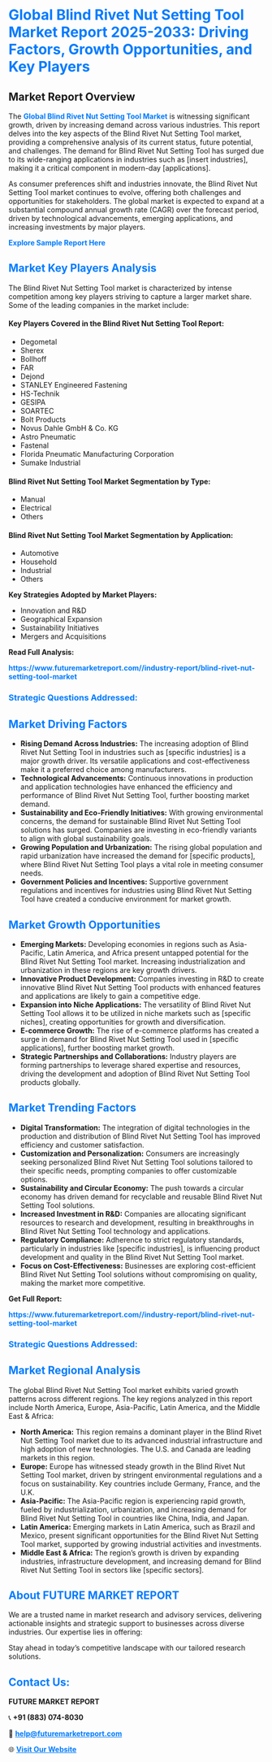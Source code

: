 <h1 style="color: #007BFF;">Global Blind Rivet Nut Setting Tool Market Report 2025-2033: Driving Factors, Growth Opportunities, and Key Players</h1>

<section id="overview">
<h2>Market Report Overview</h2>
<p>The <a href="https://www.futuremarketreport.com//industry-report/blind-rivet-nut-setting-tool-market" style="color: #007BFF; text-decoration: none;"><strong>Global Blind Rivet Nut Setting Tool Market</strong></a> is witnessing significant growth, driven by increasing demand across various industries. This report delves into the key aspects of the Blind Rivet Nut Setting Tool market, providing a comprehensive analysis of its current status, future potential, and challenges. The demand for Blind Rivet Nut Setting Tool has surged due to its wide-ranging applications in industries such as [insert industries], making it a critical component in modern-day [applications].</p>
<p>As consumer preferences shift and industries innovate, the Blind Rivet Nut Setting Tool market continues to evolve, offering both challenges and opportunities for stakeholders. The global market is expected to expand at a substantial compound annual growth rate (CAGR) over the forecast period, driven by technological advancements, emerging applications, and increasing investments by major players.</p>
</section>

<section id="overview">
<p><a href="https://www.futuremarketreport.com//request-sample/reportId=86481" style="color: #007BFF; text-decoration: none;"><strong>Explore Sample Report Here</strong></a></p>
</section>

<section id="key-players">
<h2 style="color: #007BFF;">Market Key Players Analysis</h2>
<p>The Blind Rivet Nut Setting Tool market is characterized by intense competition among key players striving to capture a larger market share. Some of the leading companies in the market include:</p>
<h4>Key Players Covered in the Blind Rivet Nut Setting Tool Report:</h4>
<ul><li>Degometal</li><li>Sherex</li><li>Bollhoff</li><li>FAR</li><li>Dejond</li><li>STANLEY Engineered Fastening</li><li>HS-Technik</li><li>GESIPA</li><li>SOARTEC</li><li>Bolt Products</li><li>Novus Dahle GmbH &amp; Co. KG</li><li>Astro Pneumatic</li><li>Fastenal</li><li>Florida Pneumatic Manufacturing Corporation</li><li>Sumake Industrial</li></ul>
<h4>Blind Rivet Nut Setting Tool Market Segmentation by Type:</h4>
<ul><li>Manual</li><li>Electrical</li><li>Others</li></ul>

<h4>Blind Rivet Nut Setting Tool Market Segmentation by Application:</h4>
<ul><li>Automotive</li><li>Household</li><li>Industrial</li><li>Others</li></ul>
<p><strong>Key Strategies Adopted by Market Players:</strong></p>
<ul>
<li>Innovation and R&D</li>
<li>Geographical Expansion</li>
<li>Sustainability Initiatives</li>
<li>Mergers and Acquisitions</li>
</ul>
</section>

<section>
<p><strong>Read Full Analysis: </strong></p><a href="https://www.futuremarketreport.com//industry-report/blind-rivet-nut-setting-tool-market" style="color: #007BFF; text-decoration: none;"><strong>https://www.futuremarketreport.com//industry-report/blind-rivet-nut-setting-tool-market</strong></a>
<h3 style="color: #007BFF;">Strategic Questions Addressed:</h3>
</section>

<section id="driving-factors">
<h2 style="color: #007BFF;">Market Driving Factors</h2>
<ul>
<li><strong>Rising Demand Across Industries:</strong> The increasing adoption of Blind Rivet Nut Setting Tool in industries such as [specific industries] is a major growth driver. Its versatile applications and cost-effectiveness make it a preferred choice among manufacturers.</li>
<li><strong>Technological Advancements:</strong> Continuous innovations in production and application technologies have enhanced the efficiency and performance of Blind Rivet Nut Setting Tool, further boosting market demand.</li>
<li><strong>Sustainability and Eco-Friendly Initiatives:</strong> With growing environmental concerns, the demand for sustainable Blind Rivet Nut Setting Tool solutions has surged. Companies are investing in eco-friendly variants to align with global sustainability goals.</li>
<li><strong>Growing Population and Urbanization:</strong> The rising global population and rapid urbanization have increased the demand for [specific products], where Blind Rivet Nut Setting Tool plays a vital role in meeting consumer needs.</li>
<li><strong>Government Policies and Incentives:</strong> Supportive government regulations and incentives for industries using Blind Rivet Nut Setting Tool have created a conducive environment for market growth.</li>
</ul>
</section>

<section id="growth-opportunities">
<h2 style="color: #007BFF;">Market Growth Opportunities</h2>
<ul>
<li><strong>Emerging Markets:</strong> Developing economies in regions such as Asia-Pacific, Latin America, and Africa present untapped potential for the Blind Rivet Nut Setting Tool market. Increasing industrialization and urbanization in these regions are key growth drivers.</li>
<li><strong>Innovative Product Development:</strong> Companies investing in R&D to create innovative Blind Rivet Nut Setting Tool products with enhanced features and applications are likely to gain a competitive edge.</li>
<li><strong>Expansion into Niche Applications:</strong> The versatility of Blind Rivet Nut Setting Tool allows it to be utilized in niche markets such as [specific niches], creating opportunities for growth and diversification.</li>
<li><strong>E-commerce Growth:</strong> The rise of e-commerce platforms has created a surge in demand for Blind Rivet Nut Setting Tool used in [specific applications], further boosting market growth.</li>
<li><strong>Strategic Partnerships and Collaborations:</strong> Industry players are forming partnerships to leverage shared expertise and resources, driving the development and adoption of Blind Rivet Nut Setting Tool products globally.</li>
</ul>
</section>

<section id="trending-factors">
<h2 style="color: #007BFF;">Market Trending Factors</h2>
<ul>
<li><strong>Digital Transformation:</strong> The integration of digital technologies in the production and distribution of Blind Rivet Nut Setting Tool has improved efficiency and customer satisfaction.</li>
<li><strong>Customization and Personalization:</strong> Consumers are increasingly seeking personalized Blind Rivet Nut Setting Tool solutions tailored to their specific needs, prompting companies to offer customizable options.</li>
<li><strong>Sustainability and Circular Economy:</strong> The push towards a circular economy has driven demand for recyclable and reusable Blind Rivet Nut Setting Tool solutions.</li>
<li><strong>Increased Investment in R&D:</strong> Companies are allocating significant resources to research and development, resulting in breakthroughs in Blind Rivet Nut Setting Tool technology and applications.</li>
<li><strong>Regulatory Compliance:</strong> Adherence to strict regulatory standards, particularly in industries like [specific industries], is influencing product development and quality in the Blind Rivet Nut Setting Tool market.</li>
<li><strong>Focus on Cost-Effectiveness:</strong> Businesses are exploring cost-efficient Blind Rivet Nut Setting Tool solutions without compromising on quality, making the market more competitive.</li>
</ul>
</section>

<section>
<p><strong>Get Full Report: </strong></p><a href="https://www.futuremarketreport.com//industry-report/blind-rivet-nut-setting-tool-market" style="color: #007BFF; text-decoration: none;"><strong>https://www.futuremarketreport.com//industry-report/blind-rivet-nut-setting-tool-market</strong></a>
<h3 style="color: #007BFF;">Strategic Questions Addressed:</h3>
</section>


<section id="regional-analysis">
<h2 style="color: #007BFF;">Market Regional Analysis</h2>
<p>The global Blind Rivet Nut Setting Tool market exhibits varied growth patterns across different regions. The key regions analyzed in this report include North America, Europe, Asia-Pacific, Latin America, and the Middle East & Africa:</p>
<ul>
<li><strong>North America:</strong> This region remains a dominant player in the Blind Rivet Nut Setting Tool market due to its advanced industrial infrastructure and high adoption of new technologies. The U.S. and Canada are leading markets in this region.</li>
<li><strong>Europe:</strong> Europe has witnessed steady growth in the Blind Rivet Nut Setting Tool market, driven by stringent environmental regulations and a focus on sustainability. Key countries include Germany, France, and the U.K.</li>
<li><strong>Asia-Pacific:</strong> The Asia-Pacific region is experiencing rapid growth, fueled by industrialization, urbanization, and increasing demand for Blind Rivet Nut Setting Tool in countries like China, India, and Japan.</li>
<li><strong>Latin America:</strong> Emerging markets in Latin America, such as Brazil and Mexico, present significant opportunities for the Blind Rivet Nut Setting Tool market, supported by growing industrial activities and investments.</li>
<li><strong>Middle East & Africa:</strong> The region’s growth is driven by expanding industries, infrastructure development, and increasing demand for Blind Rivet Nut Setting Tool in sectors like [specific sectors].</li>
</ul>
</section>

<footer>
<h2 style="color: #007BFF;">About FUTURE MARKET REPORT</h2>
<p>We are a trusted name in market research and advisory services, delivering actionable insights and strategic support to businesses across diverse industries. Our expertise lies in offering:</p>

<p>Stay ahead in today’s competitive landscape with our tailored research solutions.</p>

<h2 style="color: #007BFF;">Contact Us:</h2>
<p><strong>FUTURE MARKET REPORT</strong></p>
<p>📞 <strong>+91 (883) 074-8030</strong></p>
<p>📧 <strong><a href="mailto:help@futuremarketreport.com" style="color: #007BFF;">help@futuremarketreport.com</a></strong></p>
<p>🌐 <strong><a href="https://www.futuremarketreport.com/" style="color: #007BFF;">Visit Our Website</a></strong></p>
</footer>